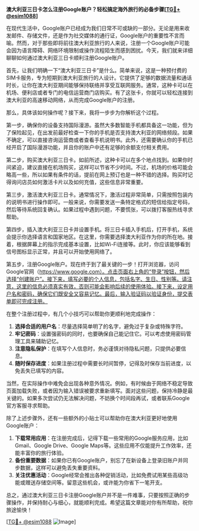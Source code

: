 **澳大利亚三日卡怎么注册Google账户？轻松搞定海外旅行的必备步骤[[TG💪+ @esim1088](https://t.me/s/esim1088)]**

在现代生活中，Google账户已经成为我们日常不可或缺的一部分。无论是用来收发邮件、存储文件，还是作为社交媒体的通行证，Google账户的重要性不言而喻。然而，对于那些即将前往澳大利亚旅行的人来说，注册一个Google账户可能会因为语言障碍、网络环境限制或操作流程陌生而感到困扰。今天，我们就来详细聊聊如何通过澳大利亚三日卡顺利注册Google账户。

首先，让我们明确一下“澳大利亚三日卡”是什么。简单来说，这是一种预付费的SIM卡服务，专为短期到澳大利亚旅行的人设计。它提供了足够的数据流量和通话时长，让你在澳大利亚期间能够保持联络并享受互联网服务。通常，这种卡可以在机场、便利店或者专门的电信运营商门店购买。有了这张卡，你就可以轻松连接到澳大利亚的高速移动网络，从而完成Google账户的注册。

那么，具体该如何操作呢？接下来，我将一步步为你解析这个过程。

第一步，确保你的设备支持国际漫游。虽然大多数智能手机都具备这一功能，但为了保险起见，在出发前最好检查一下你的手机是否支持澳大利亚的网络频段。如果不确定，可以直接咨询运营商或者查看手机说明书。此外，还需要确认你的手机已经开启了国际漫游功能，并且你的账户中还有足够的余额支付相关费用。

第二步，购买澳大利亚三日卡。如前所述，这种卡可以在多个地点找到。如果你时间紧迫，建议直接在机场购买，这样可以节省不少时间。不过，机场的价格可能会略高一些，所以如果有条件的话，提前在网上预订也是一种不错的选择。购买时记得询问店员如何激活卡片以及如何充值，这些信息非常重要。

第三步，激活澳大利亚三日卡。通常情况下，激活过程非常简单，只需按照包装内的说明书进行操作即可。一般来说，你需要发送一条特定格式的短信给指定号码，然后等待系统回复确认。如果过程中遇到问题，不要慌张，可以拨打客服热线寻求帮助。

第四步，插入澳大利亚三日卡并设置手机。将三日卡插入手机后，打开手机，系统会提示你选择语言和国家地区。在这里，你需要选择澳大利亚作为你的所在地。接着，根据屏幕上的指示完成基本设置，比如Wi-Fi连接等。此时，你应该能够看到信号图标显示正常，并且可以开始使用网络了。

第五步，注册Google账户。现在终于到了最关键的一步！打开浏览器，访问Google官网（https://www.google.com）。点击页面右上角的“登录”按钮，然后选择“创建账户”。接下来，填写必要的个人信息，包括名字、生日、性别等。请注意，这里的信息必须真实有效，否则可能会影响后续的使用体验。接下来，设定用户名和密码，确保它们既安全又容易记忆。最后，输入验证码以验证身份，提交表单即可完成注册。

在整个注册过程中，有几个小技巧可以帮助你更顺利地完成操作：

1. **选择合适的用户名**：尽量选择简单明了的名字，避免过于复杂或特殊字符。
2. **牢记密码**：设置强密码的同时，也要确保自己能记住它。可以考虑使用密码管理工具来辅助记忆。
3. **注意隐私保护**：在填写个人信息时，务必谨慎对待隐私问题，只提供必要信息。
4. **随时保存进度**：如果注册过程中需要长时间暂停，记得及时保存当前进度，以免丢失已填写的内容。

当然，在实际操作中难免会出现各种意外情况。例如，有时候由于网络不稳定导致页面加载失败，或者因为输入错误被要求重新填写。面对这些问题，保持冷静是最关键的。如果多次尝试仍无法解决问题，不妨换个时间段再试，或者联系Google官方客服寻求帮助。

除了上述步骤外，还有一些额外的小贴士可以帮助你在澳大利亚更好地使用Google账户：

1. **下载常用应用**：在注册完成后，记得下载一些常用的Google服务应用，比如Gmail、Google Drive、Google Maps等。这些应用不仅能提升工作效率，还能丰富你的旅行体验。
2. **备份重要数据**：如果你已有Google账户，别忘了在新设备上登录旧账户并同步数据，这样可以避免丢失重要资料。
3. **关注优惠活动**：Google经常会推出各种促销活动，比如免费试用某些高级功能或赠送存储空间等。留意这些机会，或许能为你省下一笔开支。

总之，通过澳大利亚三日卡注册Google账户并不是一件难事，只要按照正确的步骤操作，并保持耐心与细心，就能顺利完成。希望这篇文章能对你有所帮助，祝你旅途愉快！

[[TG💪+ @esim1088](https://t.me/s/esim1088) ![Image](https://i.postimg.cc/4NQfJmqS/Snipaste-2025-05-13-00-14-12.png)]